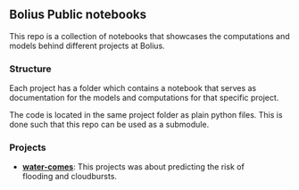 ## Bolius Public notebooks

This repo is a collection of notebooks that showcases the computations and
models behind different projects at Bolius.

### Structure

Each project has a folder which contains a notebook that serves as documentation
for the models and computations for that specific project.

The code is located in the same project folder as plain python files. This is
done such that this repo can be used as a submodule.

### Projects

- **[water-comes][water_comes]**: This projects was about predicting the risk of
  flooding and cloudbursts.

[water_comes]: https://github.com/Bolius/notebooks/water_comes/Hollowings.ipynb
